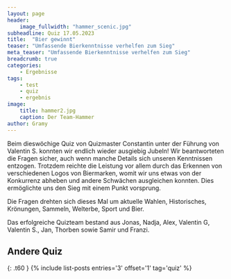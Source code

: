 ```yaml
---
layout: page
header:
    image_fullwidth: "hammer_scenic.jpg"
subheadline: Quiz 17.05.2023
title:  "Bier gewinnt"
teaser: "Umfassende Bierkenntnisse verhelfen zum Sieg"
meta_teaser: "Umfassende Bierkenntnisse verhelfen zum Sieg"
breadcrumb: true
categories:
    - Ergebnisse
tags:
    - test
    - quiz
    - ergebnis
image:
    title: hammer2.jpg
    caption: Der Team-Hammer
author: Gramy
---
```


Beim dieswöchige Quiz von Quizmaster Constantin unter der Führung von Valentin S. konnten wir endlich wieder ausgiebig Jubeln!
Wir beantworteten die Fragen sicher, auch wenn manche Details sich unseren Kenntnissen entzogen.
Trotzdem reichte die Leistung vor allem durch das Erkennen von verschiedenen Logos von Biermarken, womit wir uns etwas von der Konkurrenz abheben und andere Schwächen ausgleichen konnten.
Dies ermöglichte uns den Sieg mit einem Punkt vorsprung.

Die Fragen drehten sich dieses Mal um aktuelle Wahlen, Historisches, Krönungen, Sammeln, Welterbe, Sport und Bier.

Das erfolgreiche Quizteam bestand aus Jonas, Nadja, Alex, Valentin G, Valentin S., Jan, Thorben sowie Samir und Franzi.


## Andere Quiz
{: .t60 }
{% include list-posts entries='3' offset='1' tag='quiz' %}
